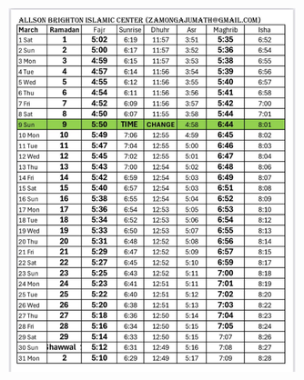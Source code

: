
![Prayers](https://github.com/BlackSkuII/BlackSkuII.github.io/blob/43847c8bbcc89dddc9a40b41a864df42029b275b/Prayers.png)

